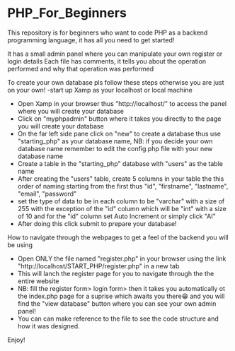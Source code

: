# PHP_For_Beginners
This repository is for beginners who want to code PHP as a backend programming language, it has all you need to get started!

It has a small admin panel where you can manipulate your own register or login details
Each file has comments, it  tells you about the operation performed and why that operation was performed 

To create your own database pls follow these steps otherwise you are just on your own!
-start up Xamp as your localhost or local machine
- Open Xamp in your browser thus "http://localhost/" to access the panel where you will create your database
- Click on "myphpadmin" button where it takes you directly to the page you will create your database
- On the far left side pane click on "new" to create a database thus use "starting_php" as your database name, NB: if you decide your own database name remember to edit the config.php file with your new database name
- Create a table in the "starting_php" database with "users" as the table name
- After creating the "users" table, create 5 columns in your table the this order of naming starting from the first thus "id", "firstname", "lastname", "email", "password"
- set the type of data to be in each column to be "varchar" with a size of 255 with the exception of the "id" column which will be "int" with a size of 10 and for the "id" column set Auto Increment or simply click "AI"
- After doing this click submit to prepare your database!


How to navigate through the webpages to get a feel of the backend you will be using
- Open ONLY the file named "register.php" in your browser using the link "http://localhost/START_PHP/register.php" in a new tab 
- This will lanch the register page for you to navigate through the the entire website
- NB: fill the register form> login form> then it takes you automatically ot the index.php page for a suprise which awaits you there😁 and you will find the "view database" button where you can see your own admin panel!
- You can can make reference to the file to see the code structure and how it was designed.




Enjoy!
